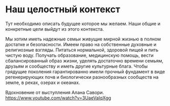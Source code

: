 Наш целостный контекст
======================

Тут необходимо описать будущее которое мы желаем.
Наши общие и конкретные цели выйдут из этого контекста.


Мы хотим иметь надежные семьи живущие мирной жизнью в полном достатке и безопасности.
Имеем право на собственные духовные и религиозные взгляды.
Питаться нормальной, здоровой пищей и пить чистую воду.
Получать образование, медицинскую помощь, вести сбалансированный образ жизни, 
уделять достаточно времени семьям, друзьям и сообществу и иметь другие культурные блага.
Чтобы грядущие поколения гарантированно имели прочный фундамент в виде регенерирующих почв 
и биологически разнообразных сообществ на земле, в реках, озерах и океанах.



Вдохновение от выступления Алана Савори.
https://www.youtube.com/watch?v=3UaeVaIqXgg